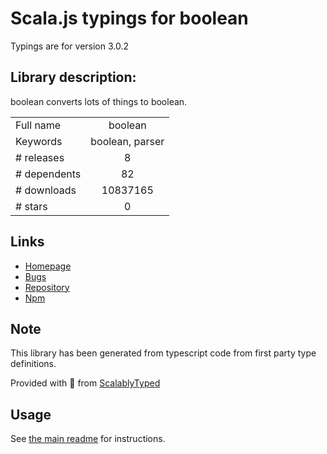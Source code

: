 
# Scala.js typings for boolean

Typings are for version 3.0.2

## Library description:
boolean converts lots of things to boolean.

|                    |                 |
| ------------------ | :-------------: |
| Full name          | boolean |
| Keywords           | boolean, parser |
| # releases         | 8 |
| # dependents       | 82 |
| # downloads        | 10837165 |
| # stars            | 0 |

## Links
- [Homepage](https://github.com/thenativeweb/boolean#readme)
- [Bugs](https://github.com/thenativeweb/boolean/issues)
- [Repository](https://github.com/thenativeweb/boolean)
- [Npm](https://www.npmjs.com/package/boolean)
    


## Note
This library has been generated from typescript code from first party type definitions.

Provided with :purple_heart: from [ScalablyTyped](https://github.com/oyvindberg/ScalablyTyped)

## Usage
See [the main readme](../../readme.md) for instructions.


